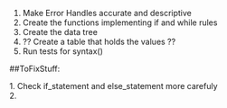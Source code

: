 1. Make Error Handles accurate and descriptive
2. Create the functions implementing if and while rules
3. Create the data tree
4. ?? Create a table that holds the values ??
5. Run tests for syntax()


##ToFixStuff:
    <p>1. Check if_statement and else_statement more carefuly
    <br>2. 
